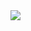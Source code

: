 <a href="https://skillicons.dev">
    <img src="https://skillicons.dev/icons?i=html,css,js,npm,nodejs,expressjs,bootstrap,github,mongodb,tailwind,redux,react,nextjs,c,cpp,java,python,mongoose" />
  </a>
